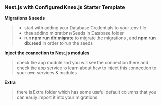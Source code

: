 ### **Nest.js with Configured Knex.js Starter Template**

**Migrations & seeds**

> - start with adding your Database Credentials to your .env file
> - then adding migrations/Seeds in Database folder
> - run **npm run db:migrate** to migrate the migrations , and **npm run db:seed** in order to run the seeds

**Inject the connection to Nest.js modules**

> check the app module and you will see the connection there and check the app service to learn about how to inject this connection to your own services & modules

**Extra**

> there is Extra folder which has some useful default columns that you can easily import it into your migrations

